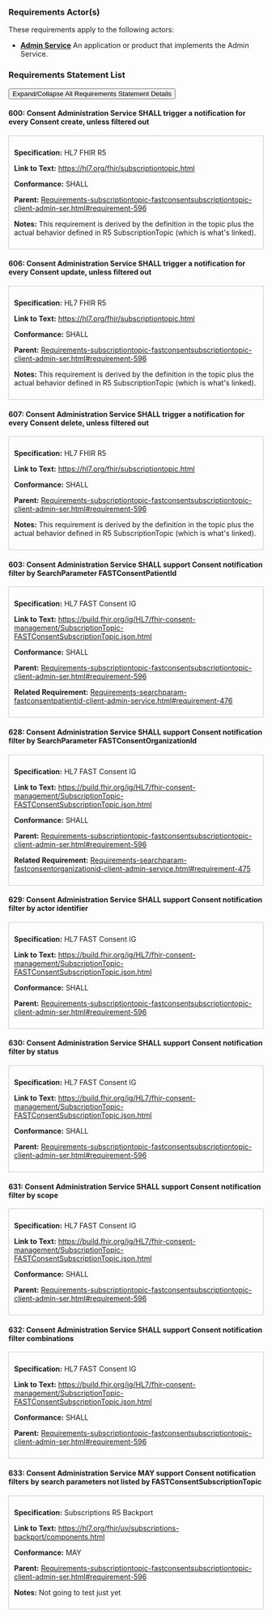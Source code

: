 
### Requirements Actor(s)

<p>These requirements apply to the following actors: </p>
<ul>
<li><b><a href="ActorDefinition-admin-service.html">Admin Service</a></b>&nbsp;An application or product that implements the Admin Service.</li>
</ul>

### Requirements Statement List

<p>
<button class="btn btn-info btn-lg btn-block" type="button" title="Click to Expand/Collapse All Requirements Statement Details" data-toggle="collapse" data-target="#req-600detail,#req-606detail,#req-607detail,#req-603detail,#req-628detail,#req-629detail,#req-630detail,#req-631detail,#req-632detail,#req-633detail" aria-expanded="false">Expand/Collapse All Requirements Statement Details</button>
</p>

#### <a id="requirement-600" title="Click to Open or Close Details" data-toggle="collapse" data-target="#req-600detail" aria-expanded="false">600:&nbsp;Consent Administration Service SHALL trigger a notification for every Consent create, unless filtered out</a>

<div class="collapse" id="req-600detail">
<div class="card card-body" style="border:1px solid;border-color:#cccccc;padding:10px" markdown="1">
<p>
<b>Specification:</b>&nbsp;HL7 FHIR R5
</p>
<p>
<b>Link to Text:</b>&nbsp;<a href="https://hl7.org/fhir/subscriptiontopic.html#:~:text=Subscription%20Topics%20that%20include%20create,interaction%20is%20confirmed%20to%20apply.">https://hl7.org/fhir/subscriptiontopic.html</a>
</p>
<p><b>Conformance:</b>&nbsp;SHALL</p>
<p>
<b>Parent:</b>&nbsp;<a href="Requirements-subscriptiontopic-fastconsentsubscriptiontopic-client-admin-ser.html#requirement-596">Requirements-subscriptiontopic-fastconsentsubscriptiontopic-client-admin-ser.html#requirement-596</a>
</p>
<p>
<b>Notes:</b>&nbsp;This requirement is derived by the definition in the topic plus the actual behavior defined in R5 SubscriptionTopic (which is what's linked).
</p>
</div>
</div>

#### <a id="requirement-606" title="Click to Open or Close Details" data-toggle="collapse" data-target="#req-606detail" aria-expanded="false">606:&nbsp;Consent Administration Service SHALL trigger a notification for every Consent update, unless filtered out</a>

<div class="collapse" id="req-606detail">
<div class="card card-body" style="border:1px solid;border-color:#cccccc;padding:10px" markdown="1">
<p>
<b>Specification:</b>&nbsp;HL7 FHIR R5
</p>
<p>
<b>Link to Text:</b>&nbsp;<a href="https://hl7.org/fhir/subscriptiontopic.html#:~:text=Subscription%20Topics%20that%20include%20update,PUT%20with%20an%20identical%20resource).">https://hl7.org/fhir/subscriptiontopic.html</a>
</p>
<p><b>Conformance:</b>&nbsp;SHALL</p>
<p>
<b>Parent:</b>&nbsp;<a href="Requirements-subscriptiontopic-fastconsentsubscriptiontopic-client-admin-ser.html#requirement-596">Requirements-subscriptiontopic-fastconsentsubscriptiontopic-client-admin-ser.html#requirement-596</a>
</p>
<p>
<b>Notes:</b>&nbsp;This requirement is derived by the definition in the topic plus the actual behavior defined in R5 SubscriptionTopic (which is what's linked).
</p>
</div>
</div>

#### <a id="requirement-607" title="Click to Open or Close Details" data-toggle="collapse" data-target="#req-607detail" aria-expanded="false">607:&nbsp;Consent Administration Service SHALL trigger a notification for every Consent delete, unless filtered out</a>

<div class="collapse" id="req-607detail">
<div class="card card-body" style="border:1px solid;border-color:#cccccc;padding:10px" markdown="1">
<p>
<b>Specification:</b>&nbsp;HL7 FHIR R5
</p>
<p>
<b>Link to Text:</b>&nbsp;<a href="https://hl7.org/fhir/subscriptiontopic.html#:~:text=Subscription%20Topics%20that%20include%20delete,interaction%20is%20confirmed%20to%20apply.">https://hl7.org/fhir/subscriptiontopic.html</a>
</p>
<p><b>Conformance:</b>&nbsp;SHALL</p>
<p>
<b>Parent:</b>&nbsp;<a href="Requirements-subscriptiontopic-fastconsentsubscriptiontopic-client-admin-ser.html#requirement-596">Requirements-subscriptiontopic-fastconsentsubscriptiontopic-client-admin-ser.html#requirement-596</a>
</p>
<p>
<b>Notes:</b>&nbsp;This requirement is derived by the definition in the topic plus the actual behavior defined in R5 SubscriptionTopic (which is what's linked).
</p>
</div>
</div>

#### <a id="requirement-603" title="Click to Open or Close Details" data-toggle="collapse" data-target="#req-603detail" aria-expanded="false">603:&nbsp;Consent Administration Service SHALL support Consent notification filter by SearchParameter FASTConsentPatientId</a>

<div class="collapse" id="req-603detail">
<div class="card card-body" style="border:1px solid;border-color:#cccccc;padding:10px" markdown="1">
<p>
<b>Specification:</b>&nbsp;HL7 FAST Consent IG
</p>
<p>
<b>Link to Text:</b>&nbsp;<a href="https://build.fhir.org/ig/HL7/fhir-consent-management/SubscriptionTopic-FASTConsentSubscriptionTopic.json.html#:~:text=%22canFilterBy%22%20%3A%20%5B%0A%20%20%20%20%7B%0A%20%20%20%20%20%20%22description%22%20%3A%20%22The%20identifier%20of%20the%20consent%20patient.%22%2C%0A%20%20%20%20%20%20%22filterParameter%22%20%3A%20%22patientId%22%2C%0A%20%20%20%20%20%20%22filterDefinition%22%20%3A%20%22http%3A//hl7.org/fhir/us/consent%2Dmanagement/SearchParameter/fast%2Dconsent%2DpatientId%22%2C%0A%20%20%20%20%20%20%22comparator%22%20%3A%20%5B%0A%20%20%20%20%20%20%20%20%22eq%22%0A%20%20%20%20%20%20%5D%0A%20%20%20%20%7D">https://build.fhir.org/ig/HL7/fhir-consent-management/SubscriptionTopic-FASTConsentSubscriptionTopic.json.html</a>
</p>
<p><b>Conformance:</b>&nbsp;SHALL</p>
<p>
<b>Parent:</b>&nbsp;<a href="Requirements-subscriptiontopic-fastconsentsubscriptiontopic-client-admin-ser.html#requirement-596">Requirements-subscriptiontopic-fastconsentsubscriptiontopic-client-admin-ser.html#requirement-596</a>
</p>
<p>
<b>Related Requirement:</b>&nbsp;<a href="Requirements-searchparam-fastconsentpatientid-client-admin-service.html#requirement-476">Requirements-searchparam-fastconsentpatientid-client-admin-service.html#requirement-476</a>
</p>
</div>
</div>

#### <a id="requirement-628" title="Click to Open or Close Details" data-toggle="collapse" data-target="#req-628detail" aria-expanded="false">628:&nbsp;Consent Administration Service SHALL support Consent notification filter by SearchParameter FASTConsentOrganizationId</a>

<div class="collapse" id="req-628detail">
<div class="card card-body" style="border:1px solid;border-color:#cccccc;padding:10px" markdown="1">
<p>
<b>Specification:</b>&nbsp;HL7 FAST Consent IG
</p>
<p>
<b>Link to Text:</b>&nbsp;<a href="https://build.fhir.org/ig/HL7/fhir-consent-management/SubscriptionTopic-FASTConsentSubscriptionTopic.json.html#:~:text=%7B%0A%20%20%20%20%20%20%22description%22%20%3A%20%22The%20identifier%20of%20the%20organization%20actor%20that%20gained%20consent.%22%2C%0A%20%20%20%20%20%20%22filterParameter%22%20%3A%20%22organizationId%22%2C%0A%20%20%20%20%20%20%22filterDefinition%22%20%3A%20%22http%3A//hl7.org/fhir/us/consent%2Dmanagement/SearchParameter/fast%2Dconsent%2DorganizationId%22%2C%0A%20%20%20%20%20%20%22comparator%22%20%3A%20%5B%0A%20%20%20%20%20%20%20%20%22eq%22%0A%20%20%20%20%20%20%5D%0A%20%20%20%20%7D%2C">https://build.fhir.org/ig/HL7/fhir-consent-management/SubscriptionTopic-FASTConsentSubscriptionTopic.json.html</a>
</p>
<p><b>Conformance:</b>&nbsp;SHALL</p>
<p>
<b>Parent:</b>&nbsp;<a href="Requirements-subscriptiontopic-fastconsentsubscriptiontopic-client-admin-ser.html#requirement-596">Requirements-subscriptiontopic-fastconsentsubscriptiontopic-client-admin-ser.html#requirement-596</a>
</p>
<p>
<b>Related Requirement:</b>&nbsp;<a href="Requirements-searchparam-fastconsentorganizationid-client-admin-service.html#requirement-475">Requirements-searchparam-fastconsentorganizationid-client-admin-service.html#requirement-475</a>
</p>
</div>
</div>

#### <a id="requirement-629" title="Click to Open or Close Details" data-toggle="collapse" data-target="#req-629detail" aria-expanded="false">629:&nbsp;Consent Administration Service SHALL support Consent notification filter by actor identifier</a>

<div class="collapse" id="req-629detail">
<div class="card card-body" style="border:1px solid;border-color:#cccccc;padding:10px" markdown="1">
<p>
<b>Specification:</b>&nbsp;HL7 FAST Consent IG
</p>
<p>
<b>Link to Text:</b>&nbsp;<a href="https://build.fhir.org/ig/HL7/fhir-consent-management/SubscriptionTopic-FASTConsentSubscriptionTopic.json.html#:~:text=%7B%0A%20%20%20%20%20%20%22description%22%20%3A%20%22The%20identifier%20of%20one,modifier%22%20%3A%20%5B%0A%20%20%20%20%20%20%20%20%22identifier%22%0A%20%20%20%20%20%20%5D%0A%20%20%20%20%7D%2C">https://build.fhir.org/ig/HL7/fhir-consent-management/SubscriptionTopic-FASTConsentSubscriptionTopic.json.html</a>
</p>
<p><b>Conformance:</b>&nbsp;SHALL</p>
<p>
<b>Parent:</b>&nbsp;<a href="Requirements-subscriptiontopic-fastconsentsubscriptiontopic-client-admin-ser.html#requirement-596">Requirements-subscriptiontopic-fastconsentsubscriptiontopic-client-admin-ser.html#requirement-596</a>
</p>
</div>
</div>

#### <a id="requirement-630" title="Click to Open or Close Details" data-toggle="collapse" data-target="#req-630detail" aria-expanded="false">630:&nbsp;Consent Administration Service SHALL support Consent notification filter by status</a>

<div class="collapse" id="req-630detail">
<div class="card card-body" style="border:1px solid;border-color:#cccccc;padding:10px" markdown="1">
<p>
<b>Specification:</b>&nbsp;HL7 FAST Consent IG
</p>
<p>
<b>Link to Text:</b>&nbsp;<a href="https://build.fhir.org/ig/HL7/fhir-consent-management/SubscriptionTopic-FASTConsentSubscriptionTopic.json.html#:~:text=%7B%0A%20%20%20%20%20%20%22description%22%20%3A%20%22The%20status%20of%20a%20consent.%22%2C%0A%20%20%20%20%20%20%22filterParameter%22%20%3A%20%22status%22%2C%0A%20%20%20%20%20%20%22filterDefinition%22%20%3A%20%22http%3A//hl7.org/fhir/SearchParameter/Consent%2Dstatus%22%2C%0A%20%20%20%20%20%20%22comparator%22%20%3A%20%5B%0A%20%20%20%20%20%20%20%20%22eq%22%0A%20%20%20%20%20%20%5D%0A%20%20%20%20%7D%2C">https://build.fhir.org/ig/HL7/fhir-consent-management/SubscriptionTopic-FASTConsentSubscriptionTopic.json.html</a>
</p>
<p><b>Conformance:</b>&nbsp;SHALL</p>
<p>
<b>Parent:</b>&nbsp;<a href="Requirements-subscriptiontopic-fastconsentsubscriptiontopic-client-admin-ser.html#requirement-596">Requirements-subscriptiontopic-fastconsentsubscriptiontopic-client-admin-ser.html#requirement-596</a>
</p>
</div>
</div>

#### <a id="requirement-631" title="Click to Open or Close Details" data-toggle="collapse" data-target="#req-631detail" aria-expanded="false">631:&nbsp;Consent Administration Service SHALL support Consent notification filter by scope</a>

<div class="collapse" id="req-631detail">
<div class="card card-body" style="border:1px solid;border-color:#cccccc;padding:10px" markdown="1">
<p>
<b>Specification:</b>&nbsp;HL7 FAST Consent IG
</p>
<p>
<b>Link to Text:</b>&nbsp;<a href="https://build.fhir.org/ig/HL7/fhir-consent-management/SubscriptionTopic-FASTConsentSubscriptionTopic.json.html#:~:text=%7B%0A%20%20%20%20%20%20%22description%22%20%3A%20%22The%20scope%20of%20the%20consent.%22%2C%0A%20%20%20%20%20%20%22filterParameter%22%20%3A%20%22scope%22%2C%0A%20%20%20%20%20%20%22filterDefinition%22%20%3A%20%22http%3A//hl7.org/fhir/SearchParameter/Consent%2Dscope%22%2C%0A%20%20%20%20%20%20%22comparator%22%20%3A%20%5B%0A%20%20%20%20%20%20%20%20%22eq%22%0A%20%20%20%20%20%20%5D%0A%20%20%20%20%7D">https://build.fhir.org/ig/HL7/fhir-consent-management/SubscriptionTopic-FASTConsentSubscriptionTopic.json.html</a>
</p>
<p><b>Conformance:</b>&nbsp;SHALL</p>
<p>
<b>Parent:</b>&nbsp;<a href="Requirements-subscriptiontopic-fastconsentsubscriptiontopic-client-admin-ser.html#requirement-596">Requirements-subscriptiontopic-fastconsentsubscriptiontopic-client-admin-ser.html#requirement-596</a>
</p>
</div>
</div>

#### <a id="requirement-632" title="Click to Open or Close Details" data-toggle="collapse" data-target="#req-632detail" aria-expanded="false">632:&nbsp;Consent Administration Service SHALL support Consent notification filter combinations</a>

<div class="collapse" id="req-632detail">
<div class="card card-body" style="border:1px solid;border-color:#cccccc;padding:10px" markdown="1">
<p>
<b>Specification:</b>&nbsp;HL7 FAST Consent IG
</p>
<p>
<b>Link to Text:</b>&nbsp;<a href="https://build.fhir.org/ig/HL7/fhir-consent-management/SubscriptionTopic-FASTConsentSubscriptionTopic.json.html#:~:text=%7B%0A%20%20%20%20%20%20%22description%22%20%3A%20%22The%20scope%20of%20the%20consent.%22%2C%0A%20%20%20%20%20%20%22filterParameter%22%20%3A%20%22scope%22%2C%0A%20%20%20%20%20%20%22filterDefinition%22%20%3A%20%22http%3A//hl7.org/fhir/SearchParameter/Consent%2Dscope%22%2C%0A%20%20%20%20%20%20%22comparator%22%20%3A%20%5B%0A%20%20%20%20%20%20%20%20%22eq%22%0A%20%20%20%20%20%20%5D%0A%20%20%20%20%7D">https://build.fhir.org/ig/HL7/fhir-consent-management/SubscriptionTopic-FASTConsentSubscriptionTopic.json.html</a>
</p>
<p><b>Conformance:</b>&nbsp;SHALL</p>
<p>
<b>Parent:</b>&nbsp;<a href="Requirements-subscriptiontopic-fastconsentsubscriptiontopic-client-admin-ser.html#requirement-596">Requirements-subscriptiontopic-fastconsentsubscriptiontopic-client-admin-ser.html#requirement-596</a>
</p>
</div>
</div>

#### <a id="requirement-633" title="Click to Open or Close Details" data-toggle="collapse" data-target="#req-633detail" aria-expanded="false">633:&nbsp;Consent Administration Service MAY support Consent notification filters by search parameters not listed by FASTConsentSubscriptionTopic</a>

<div class="collapse" id="req-633detail">
<div class="card card-body" style="border:1px solid;border-color:#cccccc;padding:10px" markdown="1">
<p>
<b>Specification:</b>&nbsp;Subscriptions R5 Backport
</p>
<p>
<b>Link to Text:</b>&nbsp;<a href="https://hl7.org/fhir/uv/subscriptions-backport/components.html#:~:text=A%20server%20MAY%20support,parameters%20for%20best%20interoperability.">https://hl7.org/fhir/uv/subscriptions-backport/components.html</a>
</p>
<p><b>Conformance:</b>&nbsp;MAY</p>
<p>
<b>Parent:</b>&nbsp;<a href="Requirements-subscriptiontopic-fastconsentsubscriptiontopic-client-admin-ser.html#requirement-596">Requirements-subscriptiontopic-fastconsentsubscriptiontopic-client-admin-ser.html#requirement-596</a>
</p>
<p>
<b>Notes:</b>&nbsp;Not going to test just yet
</p>
</div>
</div>


<br/>
